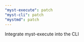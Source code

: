 ```yaml
---
"myst-execute": patch
"myst-cli": patch
"mystmd": patch
---
```


Integrate myst-execute into the CLI
